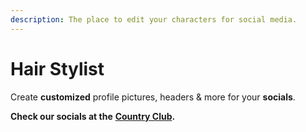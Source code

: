 ```yaml
---
description: The place to edit your characters for social media.
---
```


# Hair Stylist

Create **customized** profile pictures, headers & more for your **socials**.



**Check our socials at the** [**Country Club**](country-club.md)**.**
